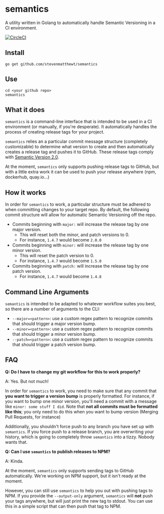 # semantics
A utility written in Golang to automatically handle Semantic Versioning in a CI environment.

[![CircleCI](https://circleci.com/gh/stevenmatthewt/semantics/tree/master.svg?style=shield)](https://circleci.com/gh/stevenmatthewt/semantics/tree/master)

## Install

`go get github.com/stevenmatthewt/semantics`

## Use

```
cd <your github repo>
semantics
```

## What it does

`semantics` is a command-line interface that is intended to be used in a CI environment (or manually, if you're desperate). It automatically handles the process of creating release tags for your project. 

`semantics` relies an a particular commit message structure (completely customizable) to determine what version to create and then automatically creates a release tag and pushes it to GitHub. These release tags comply with [Semantic Version 2.0](semver.org).

At the moment, `semantics` only supports pushing release tags to GitHub, but with a little extra work it can be used to push your release anywhere (npm, dockerhub, quay.io...)

## How it works

In order for `semantics` to work, a particular structure must be adhered to when committing changes to your target repo. By default, the following commit structure will allow for automatic Semantic Versioning off the repo.

 - Commits beginning with `major:` will increase the release tag by one major version.
   - This will reset both the minor, and patch versions to 0.
   - For instance, `1.4.7` would become `2.0.0`
 - Commits beginning with `minor:` will increase the release tag by one minor version.
   - This will reset the patch version to 0.
   - For instance, `1.4.7` would become `1.5.0`
 - Commits beginning with `patch:` will increase the release tag by one patch version.
   - For instance, `1.4.7` would become `1.4.8`
   
## Command Line Arguments

`semantics` is intended to be adapted to whatever workflow suites you best, so there are a number of arguments to the CLI:

- `--major=<pattern>`: use a custom regex pattern to recognize commits that should trigger a major version bump.
- `--minor=<pattern>`: use a custom regex pattern to recognize commits that should trigger a minor version bump.
- `--patch=<pattern>`: use a custom regex pattern to recognize commits that should trigger a patch version bump.

## FAQ

**Q: Do I have to change my git workflow for this to work properly?**

A: Yes. But not much!

In order for `semantics` to work, you need to make sure that any commit that **you want to trigger a version bump** is properly formatted. For instance, if you want to bump one minor version, you'll need a commit with a message like `minor: some stuff I did`. Note that **not all commits must be formatted like this**; you only need to do this when you want to bump version (Merging Pull Requests, for instance)

Additionally, you shouldn't force push to any branch you have set up with `semantics`. If you force push to a release branch, you are overwriting your history, which is going to completely throw `semantics` into a tizzy. Nobody wants that.

**Q: Can I use `semantics` to publish releases to NPM?**

A: Kinda.

At the moment, `semantics` only supports sending tags to GitHub automatically. We're working on NPM support, but it isn't ready at the moment.

However, you can still use `semantics` to help you out with pushing tags to NPM. If you provide the `--output-only` argument, `semantics` will **not** push your tags anywhere, but will just print the new tag to stdout. You can use this in a simple script that can then push that tag to NPM.
